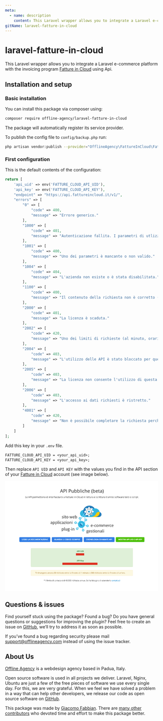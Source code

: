 ```yaml
---
meta:
  - name: description
    content: This Laravel wrapper allows you to integrate a Laravel e-commerce platform with the invoicing program Fatture in Cloud using Api.
gitName: laravel-fatture-in-cloud
---
```


# laravel-fatture-in-cloud

This Laravel wrapper allows you to integrate a Laravel e-commerce platform with the invoicing program [Fatture in Cloud](https://fattureincloud.it) using Api.

## Installation and setup

### Basic installation

You can install this package via composer using:

``` bash 
composer require offline-agency/laravel-fatture-in-cloud
```
    
The package will automatically register its service provider.

To publish the config file to `config/backup.php` run:

``` bash 
php artisan vendor:publish --provider="OfflineAgency\FattureInCloud\FattureInCloudServiceProvider" --tag="config"    
```

### First configuration

This is the default contents of the configuration:

``` php
return [
    'api_uid' => env('FATTURE_CLOUD_API_UID'),
    'api_key' => env('FATTURE_CLOUD_API_KEY'),
    "endpoint" => "https://api.fattureincloud.it/v1/",
    "errors" => [
        "0" => [
            "code" => 400,
            "message" => "Errore generico."
        ],
        "1000" => [
            "code" => 401,
            "message" => "Autenticazione fallita. I parametri di utlizzo 'api_uid' e 'api_key' non sono validi."
        ],
        "1001" => [
            "code" => 400,
            "message" => "Uno dei parametri è mancante o non valido."
        ],
        "1004" => [
            "code" => 404,
            "message" => "L'azienda non esiste o è stata disabilitata."
        ],
        "1100" => [
            "code" => 400,
            "message" => "Il contenuto della richiesta non è corretto (probabilmente il json non è formattato correttamente)."
        ],
        "2000" => [
            "code" => 401,
            "message" => "La licenza è scaduta."
        ],
        "2002" => [
            "code" => 420,
            "message" => "Uno dei limiti di richieste (al minuto, orario o annuale) è stato superato."
        ],
        "2004" => [
            "code" => 403,
            "message" => "L'utilizzo delle API è stato bloccato per questo account."
        ],
        "2005" => [
            "code" => 403,
            "message" => "La licenza non consente l'utilizzo di questa funzione."
        ],
        "2006" => [
            "code" => 403,
            "message" => "L'accesso ai dati richiesti è ristretto."
        ],
        "4001" => [
            "code" => 420,
            "message" => "Non è possibile completare la richiesta perché è stato raggiunto il limite massimo di anagrafiche."
        ]
    ]
];
``` 

Add this key in your `.env` file.
        
    FATTURE_CLOUD_API_UID = <your_api_uid>;
    FATTURE_CLOUD_API_KEY = <your_api_key>;
 
Then replace `API UID` and `API KEY` with the values you find in the API section of your [Fatture in Cloud](https://secure.fattureincloud.it/api) account (see image below).

![Fatture in Cloud API section](./assets/images/fatture-in-cloud-api-section.png "Fatture in Cloud API section")

## Questions & issues
Find yourself stuck using the package? Found a bug? Do you have general questions or suggestions for improving the plugin? Feel free to create an issue on [GitHub](https://github.com/offline-agency/laravel-fatture-in-cloud/issues), we’ll try to address it as soon as possible.

If you’ve found a bug regarding security please mail <support@offlineagency.com> instead of using the issue tracker.

## About Us

[Offline Agency](https://offlineagency.it) is a webdesign agency based in Padua, Italy.

Open source software is used in all projects we deliver. Laravel, Nginx, Ubuntu are just a few of the free pieces of software we use every single day. For this, we are very grateful. When we feel we have solved a problem in a way that can help other developers, we release our code as open source software on [GitHub](https://github.com/offline-agency).

This package was made by [Giacomo Fabbian](https://github.com/Giacomo92). There are [many other contributors](https://github.com/offline-agency/laravel-fatture-in-cloud/graphs/contributors) who devoted time and effort to make this package better.
